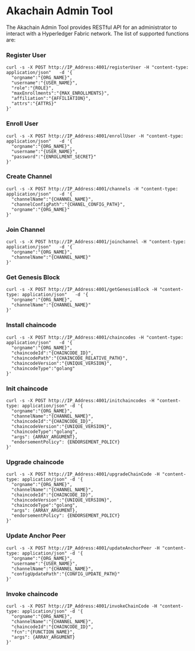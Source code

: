 
# Akachain Admin Tool

The Akachain Admin Tool provides RESTful API for an administrator to interact with a Hyperledger Fabric network. The list of supported functions are:

### Register User
```
curl -s -X POST http://IP_Address:4001/registerUser -H "content-type: application/json"   -d '{
  "orgname":"{ORG_NAME}",
  "username":"{USER_NAME}",
  "role":"{ROLE}",
  "maxEnrollments":"{MAX_ENROLLMENTS}",
  "affiliation":"{AFFILIATION}",
  "attrs":"{ATTRS}"
}'

```

### Enroll User
```
curl -s -X POST http://IP_Address:4001/enrollUser -H "content-type: application/json"   -d '{
  "orgname":"{ORG_NAME}",
  "username":"{USER_NAME}",
  "password":"{ENROLLMENT_SECRET}"
}'

```
### Create Channel
```
curl -s -X POST http://IP_Address:4001/channels -H "content-type: application/json"   -d '{
  "channelName":"{CHANNEL_NAME}",
  "channelConfigPath":"{CHANEL_CONFIG_PATH}",
  "orgname":"{ORG_NAME}"
}'

```
### Join Channel
```
curl -s -X POST http://IP_Address:4001/joinchannel -H "content-type: application/json"   -d '{
  "orgname":"{ORG_NAME}",
  "channelName":"{CHANNEL_NAME}"
}'

```
### Get Genesis Block
```
curl -s -X POST http://IP_Address:4001/getGenesisBlock -H "content-type: application/json"   -d '{
  "orgname":"{ORG_NAME}",
  "channelName":"{CHANNEL_NAME}"
}'

```

### Install chaincode
```
curl -s -X POST http://IP_Address:4001/chaincodes -H "content-type: application/json"   -d '{
  "orgname":"{ORG_NAME}",
  "chaincodeId":"{CHAINCODE_ID}",
  "chaincodePath":"{CHAINCODE_RELATIVE_PATH}",
  "chaincodeVersion":"{UNIQUE_VERSION}",
  "chaincodeType":"golang"
}'

```
### Init chaincode
```
curl -s -X POST http://IP_Address:4001/initchaincodes -H "content-type: application/json" -d '{
  "orgname":"{ORG_NAME}",
  "channelName":"{CHANNEL_NAME}",
  "chaincodeId":"{CHAINCODE_ID}",
  "chaincodeVersion":"{UNIQUE_VERSION}",
  "chaincodeType":"golang",
  "args": {ARRAY_ARGUMENT},
  "endorsementPolicy": {ENDORSEMENT_POLICY}
}'
```

### Upgrade chaincode
```
curl -s -X POST http://IP_Address:4001/upgradeChainCode -H "content-type: application/json" -d '{
  "orgname":"{ORG_NAME}",
  "channelName":"{CHANNEL_NAME}",
  "chaincodeId":"{CHAINCODE_ID}",
  "chaincodeVersion":"{UNIQUE_VERSION}",
  "chaincodeType":"golang",
  "args": {ARRAY_ARGUMENT},
  "endorsementPolicy": {ENDORSEMENT_POLICY}
}'
```

### Update Anchor Peer
```
curl -s -X POST http://IP_Address:4001/updateAnchorPeer -H "content-type: application/json" -d '{
  "orgname":"{ORG_NAME}",
  "username":"{USER_NAME}",
  "channelName":"{CHANNEL_NAME}",
  "configUpdatePath":"{CONFIG_UPDATE_PATH}"
}'
```

### Invoke chaincode
```
curl -s -X POST http://IP_Address:4001/invokeChainCode -H "content-type: application/json" -d '{
  "orgname":"{ORG_NAME}",
  "channelName":"{CHANNEL_NAME}",
  "chaincodeId":"{CHAINCODE_ID}",
  "fcn":"{FUNCTION_NAME}",
  "args": {ARRAY_ARGUMENT}
}'
```